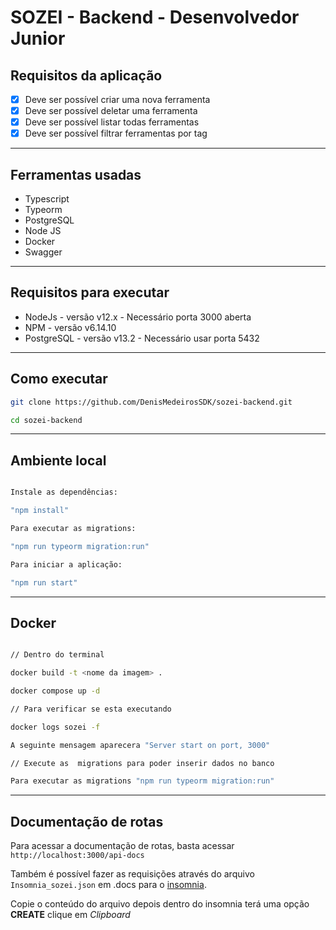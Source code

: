 # SOZEI - Backend - Desenvolvedor Junior

## Requisitos da aplicação

* [x] Deve ser possível criar uma nova ferramenta
* [x] Deve ser possível deletar uma ferramenta
* [x] Deve ser possível listar todas ferramentas
* [x] Deve ser possível filtrar ferramentas por tag

---
## Ferramentas usadas

* Typescript
* Typeorm
* PostgreSQL
* Node JS
* Docker
* Swagger

---
## Requisitos para executar

* NodeJs - versão v12.x - Necessário porta 3000 aberta
* NPM - versão v6.14.10
* PostgreSQL - versão v13.2 - Necessário usar porta 5432

---
## Como executar

```bash
git clone https://github.com/DenisMedeirosSDK/sozei-backend.git

cd sozei-backend
```
---
## Ambiente local

```bash

Instale as dependências:

"npm install"

Para executar as migrations:

"npm run typeorm migration:run"

Para iniciar a aplicação:

"npm run start"

```

---
## Docker

```bash

// Dentro do terminal

docker build -t <nome da imagem> .

docker compose up -d

// Para verificar se esta executando

docker logs sozei -f

A seguinte mensagem aparecera "Server start on port, 3000"

// Execute as  migrations para poder inserir dados no banco

Para executar as migrations "npm run typeorm migration:run"

```
---
## Documentação de rotas

Para acessar a documentação de rotas, basta acessar ``http://localhost:3000/api-docs``

Também é possível fazer as requisições através do arquivo ``Insomnia_sozei.json`` em .docs para o
[insomnia](https://insomnia.rest/).

Copie o conteúdo do arquivo depois dentro do insomnia terá uma opção **CREATE** clique em *Clipboard*



